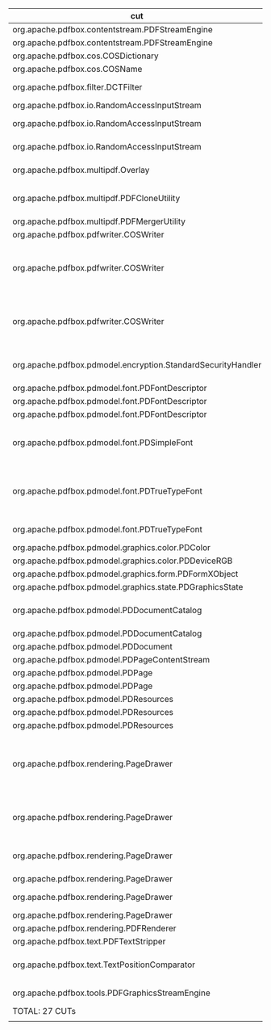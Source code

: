 | cut 	| mut 	| mocked 	| tests 	| oo 	| po 	| co 	| passing 	| failing 	| comments 	|
|---	|---	|---	|---	|---	|---	|---	|---	|---	|---	|
| org.apache.pdfbox.contentstream.PDFStreamEngine 	| addOperator(OperatorProcessor) 	| OperatorProcessor.getName() 	| 6 	| - 	| 3 	| 3 	| 6 	| 0 	| - 	|
| org.apache.pdfbox.contentstream.PDFStreamEngine 	| processPage(PDPage) 	| PDPage.hasContents() 	| 6 	| - 	| 3 	| 3 	| 0 	| 6 	| NPE 	|
| org.apache.pdfbox.cos.COSDictionary 	| containsValue(Object) 	| Map.containsValue(Object) 	| 3 	| 1 	| 1 	| 1 	| 3 	| 0 	| - 	|
| org.apache.pdfbox.cos.COSName 	| writePDF(OutputStream) 	| OutputStream.write 	| 14 	| - 	| 7 	| 7 	| 14 	| 0 	| - 	|
| org.apache.pdfbox.filter.DCTFilter 	| decode(InputStream,OutputStream, COSDictionary,int,DecodeOptions) 	| OutputStream.write(byte[]) 	| 4 	| - 	| 2 	| 2 	| 4 	| 0 	| - 	|
| org.apache.pdfbox.io.RandomAccessInputStream 	| read() 	| RandomAccessRead.eof(), RandomAccessRead.read() 	| 9 	| 3 	| 3 	| 3 	| 9 	| 0 	| - 	|
| org.apache.pdfbox.io.RandomAccessInputStream 	| read(byte[],int,int) 	| RandomAccessRead.eof(), RandomAccessRead.read(byte[],int,int) 	| 15 	| 5 	| 5 	| 5 	| 15 	| 0 	| - 	|
| org.apache.pdfbox.io.RandomAccessInputStream 	| available() 	| RandomAccessRead.length(), RandomAccessRead.getPosition() 	| 12 	| 4 	| 4 	| 4 	| 12 	| 0 	| - 	|
| org.apache.pdfbox.multipdf.Overlay 	| overlay(Map) 	| *** Set.add(Object) *** 	| 2 	| - 	| 1 	| 1 	| 0 	| 2 	| File not found 	|
| org.apache.pdfbox.multipdf.PDFCloneUtility 	| cloneForNewDocument(Object) 	| *** Set.add(Object) *** 	| 2 	| - 	| 1 	| 1 	| 0 	| 2 	| Wanted but not invoked 	|
| org.apache.pdfbox.multipdf.PDFMergerUtility 	| appendDocument(PDDocument,PDDocument) 	| PDDocument.getVersion() 	| 2 	| - 	| 1 	| 1 	| 0 	| 2 	| NPE 	|
| org.apache.pdfbox.pdfwriter.COSWriter 	| visitFromName() 	| COSName.writePDF(OutputStream) 	| 14 	| - 	| 7 	| 7 	| 14 	| 0 	| - 	|
| org.apache.pdfbox.pdfwriter.COSWriter 	| doWriteObject() 	| *** Set.add(Object) *** 	| 14 	| - 	| 7 	| 7 	| 6 PO 	| 8 	| Bad file descriptor, wanted 10 but found 1 	|
| org.apache.pdfbox.pdfwriter.COSWriter 	| close() 	| OutputStream.close() 	| 12 	| - 	| 6 	| 6 	| 1 PO 	| 11 	| Bad file descriptor, wanted 10 but found 1 	|
| org.apache.pdfbox.pdmodel.encryption.StandardSecurityHandler 	| prepareForDecryption(PDEncryption,COSArray, DecryptionMaterial) 	| PDEncryption.isEncryptMetaData() 	| 2 	| - 	| 1 	| 1 	| 0 	| 2 	| Unknown Encryption Revision 0 	|
| org.apache.pdfbox.pdmodel.font.PDFontDescriptor 	| getCapHeight() 	| COSDictionary.getFloat(COSName,float) 	| 3 	| 1 	| 1 	| 1 	| 3 	| 0 	| - 	|
| org.apache.pdfbox.pdmodel.font.PDFontDescriptor 	| setCapHeight(float) 	| COSDictionary.setFloat(COSName,float) 	| 2 	| - 	| 1 	| 1 	| 2 	| 0 	| - 	|
| org.apache.pdfbox.pdmodel.font.PDFontDescriptor 	| setXHeight(float) 	| COSDictionary.setFloat(COSName,float) 	| 2 	| - 	| 1 	| 1 	| 2 	| 0 	| - 	|
| org.apache.pdfbox.pdmodel.font.PDSimpleFont 	| toUnicode(int,GlyphList) 	| Encoding.getName(int) 	| 3 	| 1 	| 1 	| 1 	| 3 	| 0 	| tests fail with *** Set.add *** 	|
| org.apache.pdfbox.pdmodel.font.PDTrueTypeFont 	| codeToGID(int) 	| CmapSubtable.getGlyphId(int), TrueTypeFont.nameToGID(java.lang.String) 	| 6 	| 2 	| 2 	| 2 	| - 	| - 	| corner case: same invocation signature 	|
| org.apache.pdfbox.pdmodel.font.PDTrueTypeFont 	| getWidthFromFont(int) 	| TrueTypeFont.getAdvanceWidth(int), TrueTypeFont.getUnitsPerEm() 	| 3 	| 1 	| 1 	| 1 	| 3 	| 0 	| - 	|
| org.apache.pdfbox.pdmodel.graphics.color.PDColor 	| getComponents() 	| PDColorSpace.getNumberOfComponents() 	| 2 	| - 	| 1 	| 1 	| 2 	| 0 	| - 	|
| org.apache.pdfbox.pdmodel.graphics.color.PDDeviceRGB 	| toRGBImage(WritableRaster) 	| Raster.getWidth(), Raster.getHeight() 	| 2 	| - 	| 1 	| 1 	| 0 	| 2 	| NPE 	|
| org.apache.pdfbox.pdmodel.graphics.form.PDFormXObject 	| setMatrix(AffineTransform) 	| AffineTransform.getMatrix(double[]) 	| 2 	| - 	| 1 	| 1 	| 2 	| 0 	| - 	|
| org.apache.pdfbox.pdmodel.graphics.state.PDGraphicsState 	| intersectClippingPath(Area) 	| Area.intersect(Area) 	| 2 	| - 	| 1 	| 1 	| 0 	| 2 	| NPE 	|
| org.apache.pdfbox.pdmodel.PDDocumentCatalog 	| getAcroForm(PDDocumentFixup) 	| PDDocumentFixup.apply() 	| 4 	| - 	| 2 	| 2 	| 4 	| 0 	| Where is CO and PO 3?! 	|
| org.apache.pdfbox.pdmodel.PDDocumentCatalog 	| getPageMode() 	| COSDictionary.getNameAsString(COSName) 	| 2 	| - 	| 1 	| 1 	| 2 	| 0 	| - 	|
| org.apache.pdfbox.pdmodel.PDDocument 	| importPage(PDPage) 	| PDPage.getRotation() 	| 2 	| - 	| 1 	| 1 	| 0 	| 2 	| NPE 	|
| org.apache.pdfbox.pdmodel.PDPageContentStream 	| setFont(PDFont,float) 	| PDFont.willBeSubset() 	| 2 	| - 	| 1 	| 1 	| 2 	| 0 	| - 	|
| org.apache.pdfbox.pdmodel.PDPage 	| setResources(PDResources) 	| COSDictionary.setItem(COSName,COSObjectable) 	| 6 	| - 	| 3 	| 3 	| 6 	| 0 	| - 	|
| org.apache.pdfbox.pdmodel.PDPage 	| setMediaBox(PDRectangle) 	| COSDictionary.setItem(COSName,COSObjectable) 	| 4 	| - 	| 2 	| 2 	| 4 	| 0 	| - 	|
| org.apache.pdfbox.pdmodel.PDResources 	| getExtGState(COSName) 	| ResourceCache.put(COSObject,PDExtendedGraphicsState) 	| 4 	| - 	| 2 	| 2 	| 4 	| 0 	| - 	|
| org.apache.pdfbox.pdmodel.PDResources 	| getFont(COSName) 	| ResourceCache.put(COSObject,PDFont) 	| 6 	| - 	| 3 	| 3 	| 6 	| 0 	| - 	|
| org.apache.pdfbox.pdmodel.PDResources 	| getXObject(COSName) 	| ResourceCache.put(COSObject,PDXObject) 	| 4 	| - 	| 2 	| 2 	| 4 	| 0 	| - 	|
| org.apache.pdfbox.rendering.PageDrawer 	| appendRectangle(Point2D,Point2D,Point2D,Point2D) 	| Path2D$Float.moveTo(float,float), Path2D$Float.lineTo(float,float), Path2D.closePath(), Point2D.getX(), Point2D.getY() 	| 2 	| - 	| 1 	| 1 	| 0 	| 2 	| wanted but not invoked, error in invocation order 	|
| org.apache.pdfbox.rendering.PageDrawer 	| fillPath(int) 	| Graphics2D.setComposite(Composite), Graphics2D.setPaint(Paint), Path2D.setWindingRule(int), Graphics2D.setRenderingHint(RenderingHints$Key,Object), Graphics2D.fill(Shape), Path2D.reset() 	| 2 	| - 	| 1 	| 1 	| 0 	| 2 	| NPE 	|
| org.apache.pdfbox.rendering.PageDrawer 	| strokePath() 	| Graphics2D.setComposite(Composite), Graphics2D.setPaint(Paint), Graphics2D.setStroke(Stroke), Graphics2D.draw(Shape), Path2D.reset() 	| 2 	| - 	| 1 	| 1 	| 2 	| 0 	| - 	|
| org.apache.pdfbox.rendering.PageDrawer 	| drawImage(PDImage) 	| PDImage.getInterpolate(), PDImage.isStencil() 	| 2 	| - 	| 1 	| 1 	| 0 	| 2 	| NPE 	|
| org.apache.pdfbox.rendering.PageDrawer 	| drawPage(Graphics,PDRectangle) 	| Graphics2D.translate(double,double), Graphics2D.scale(double,double) 	| 2 	| - 	| 1 	| 1 	| - 	| - 	| can't run 	|
| org.apache.pdfbox.rendering.PageDrawer 	| endPath() 	| Path2D.setWindingRule(int), Path2D.reset() 	| 2 	| - 	| 1 	| 1 	| 0 	| 2 	| NPE 	|
| org.apache.pdfbox.rendering.PDFRenderer 	| renderImage(int,float,ImageType,RenderDestination) 	| ImageType.toBufferedImageType() 	| 2 	| - 	| 1 	| 1 	| 2 	| 0 	| - 	|
| org.apache.pdfbox.text.PDFTextStripper 	| processPage(PDPage) 	| PDPage.getRotation() 	| 2 	| - 	| 1 	| 1 	| 0 	| 2 	| NPE 	|
| org.apache.pdfbox.text.TextPositionComparator 	| compare(TextPosition,TextPosition) 	| TextPosition.getDir(), TextPosition.getYDirAdj() 	| 3 	| 1 	| 1 	| 1 	| 2 	| 1 CO 	| wanted 4 times but was once 	|
| org.apache.pdfbox.tools.PDFGraphicsStreamEngine 	| drawImage(PDImage) 	| PDImage.isStencil() 	| 2 	| - 	| 1 	| 1 	| 0 	| 2 	| File not found 	|
| TOTAL: 27 CUTs 	| 44 MUTs 	| 67 mocked methods 	| 199 	| 19 	| 90 	| 90 	| 139/191 	| 52/191 	|  	|
|  	|  	|  	|  	|  	|  	|  	|  	|  	|  	|
